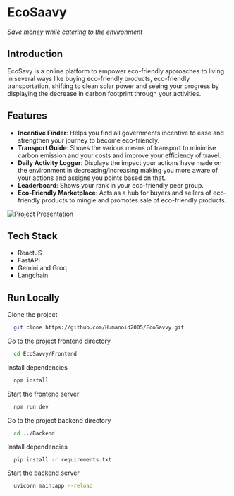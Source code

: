 
# EcoSaavy
*Save money while catering to the environment*

## Introduction
EcoSavy is a online platform to empower eco-friendly approaches to living in several ways like buying eco-friendly products, eco-friendly transportation, shifting to clean solar power and seeing your progress by displaying the decrease in carbon footprint through your activities.


## Features

-  **Incentive Finder**: Helps you find all governments incentive to ease and strengthen your journey to become eco-friendly.
- **Transport Guide**: Shows the various means of transport to minimise carbon emission and your costs and improve your efficiency of travel.
- **Daily Activity Logger**: Displays the impact your actions have made on the environment in decreasing/increasing making you more aware of your actions and assigns you points based on that.
- **Leaderboard**: Shows your rank in your eco-friendly peer group.
- **Eco-Friendly Marketplace**: Acts as a hub for buyers and sellers of eco-friendly products to mingle and promotes sale of eco-friendly products.

[![Project Presentation](https://www.google.com/imgres?q=project%20presentation&imgurl=https%3A%2F%2Fslidemodel.com%2Fwp-content%2Fuploads%2F00_project-presentation-cover_alt.png&imgrefurl=https%3A%2F%2Fslidemodel.com%2Fproject-presentation%2F&docid=MUsGhg4Q9RDNzM&tbnid=_jlPZLAXjLKM-M&vet=12ahUKEwijnMijkr6LAxWcja8BHa38AkgQM3oECBcQAA..i&w=1200&h=655&hcb=2&ved=2ahUKEwijnMijkr6LAxWcja8BHa38AkgQM3oECBcQAA)](/docs/Ecosavy.pdf)

## Tech Stack

- ReactJS
- FastAPI
- Gemini and Groq
- Langchain

## Run Locally

Clone the project

```bash
  git clone https://github.com/Humanoid2005/EcoSavvy.git
```

Go to the project frontend directory

```bash
  cd EcoSavvy/Frontend
```

Install dependencies

```bash
  npm install
```

Start the frontend server

```bash
  npm run dev
```
Go to the project backend directory

```bash
  cd ../Backend
```
Install dependencies

```bash
  pip install -r requirements.txt
```
Start the backend server

```bash
  uvicorn main:app --reload
```

